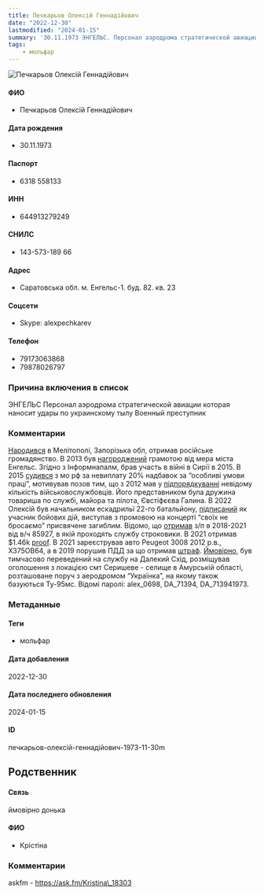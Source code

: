 ```yaml
---
title: Печкарьов Олексій Геннадійович
date: "2022-12-30"
lastmodified: "2024-01-15"
summary: '30.11.1973 ЭНГЕЛЬС. Персонал аэродрома стратегической авиации которая наносит удары по украинскому тылу. Военный преступник.'
tags: 
    - мольфар
---
```

<!--# pp1-->
<!--## Фигурант-->
<!--### Личные данные-->
<!--#### Фото-->
![Печкарьов Олексій Геннадійович](https://molfar.com/images/optimized/1696944129_1807702327.png)
#### ФИО
- Печкарьов Олексій Геннадійович
#### Дата рождения
- 30.11.1973
#### Паспорт
- 6318 558133
#### ИНН
- 644913279249
#### СНИЛС
- 143-573-189 66
#### Адрес
- Саратовська обл. м. Енгельс-1. буд. 82. кв. 23
#### Соцсети
- Skype: alexpechkarev
#### Телефон
- 79173063868
- 79878026797
### Причина включения в список
ЭНГЕЛЬС
Персонал аэродрома стратегической авиации которая наносит удары по украинскому тылу
Военный преступник
### Комментарии
[Народився](https://monosnap.com/file/AjrB1MxQ4yaAF2VmiBGgDCn480ra2r) в Мелітополі, Запорізька обл, отримав російське громадянство. В 2013 був [нагороджений](https://www.engels-city.ru/shkolapunktmenu/358-4/pgflemr?start=10) грамотою від мера міста Енгельс. Згідно з Інформнапалм, брав участь в війні в Сирії в 2015. В 2015 [судився](https://saratovgvs--sar.sudrf.ru/modules.php?name=sud_delo&srv_num=1&name_op=case&case_id=170911996&case_uid=c369ab95-80c4-4680-b769-425660ba8416&delo_id=1540005) з мо рф за невиплату 20% надбавок за “особливі умови праці”, мотивував позов тим, що з 2012 мав у [підпорядкуванні](https://monosnap.com/file/YDTC80LohRL4kretj0kRYqOnSKFeSk) невідому кількість військовослужбовців. Його представником була дружина товариша по службі, майора та пілота, Євстіфєєва Галина. В 2022 Олексій був начальником ескадрильї 22-го батальйону, [підписаний](https://vvesti.com/obshchestvo/v-engelse-sostoalsa-patrioticeskij-koncert-svoih-ne-brosaem) як учасник бойових дій, виступав з промовою на концерті “своїх не бросаємо” присвячене загиблим. Відомо, що [отримав](https://monosnap.com/file/AjrB1MxQ4yaAF2VmiBGgDCn480ra2r) з/п в 2018-2021 від в/ч 85927, в якій проходять службу строковики. В 2021 отримав $1.46k [proof](https://monosnap.com/file/UPgVzXEydqxzEY8fC2mPxIUpA5CMTD). В 2021 зареєстрував авто Peugeot 3008 2012 р.в., Х375ОВ64, а в 2019 порушив ПДД за що отримав [штраф](https://monosnap.com/file/c6VVp7mxdQzRxwhQPc1NtLOVnXUKAT). [Ймовірно](https://monosnap.com/file/w3sFtyiOLwFPDF2puAC0f0l4cmgMuC), був тимчасово переведений на службу на Далекий Схід, розміщував оголошення з локацією смт Серишеве - селище в Амурській області, розташоване поруч з аеродромом “Українка”, на якому також базуються Ту-95мс. Відомі паролі: alex\_0698, DA\_71394, DA\_713941973.
### Метаданные
#### Теги
- мольфар
#### Дата добавления
2022-12-30
#### Дата последнего обновления
2024-01-15
#### ID
печкарьов-олексій-геннадійович-1973-11-30m
## Родственник
<!--### Личные данные-->
#### Связь
ймовірно  донька
#### ФИО
- Крістіна
### Комментарии
askfm - https://ask.fm/Kristina\_18303
<!--## END;-->
